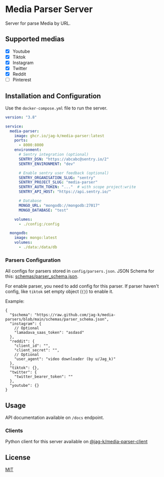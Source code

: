# Media Parser Server

Server for parse Media by URL.

## Supported medias

- [x] Youtube
- [x] Tiktok
- [x] Instagram
- [x] Twitter
- [x] Reddit
- [ ] Pinterest

## Installation and Configuration

Use the `docker-compose.yml` file to run the server.

```yaml
version: "3.8"

service:
  media-parser:
    image: ghcr.io/jag-k/media-parser:latest
    ports:
      - 8000:8000
    environment:
      # Sentry integration (optional)
      SENTRY_DSN: "https://abcabc@sentry.io/2"
      SENTRY_ENVIRONMENT: "dev"

      # Enable sentry user feedback (optional)
      SENTRY_ORGANISATION_SLUG: "sentry"
      SENTRY_PROJECT_SLUG: "media-parser"
      SENTRY_AUTH_TOKEN: "..."  # with scope project:write
      SENTRY_API_HOST: "https://api.sentry.io/"

      # Database
      MONGO_URL: "mongodb://mongodb:27017"
      MONGO_DATABASE: "test"

    volumes:
      - ./config:/config

  mongodb:
    image: mongo:latest
    volumes:
      - ./data:/data/db
```

### Parsers Configuration

All configs for parsers stored in `config/parsers.json`. JSON Schema for
this: [schemas/parser_schema.json](schemas/parser_schema.json).

For enable parser, you need to add config for this parser.
If parser haven't config, like `tiktok` set empty object (`{}`) to enable it.

Example:

```json5
{
  "$schema": "https://raw.github.com/jag-k/media-parsers/blob/main/schemas/parser_schema.json",
  "instagram": {
    // Optional
    "lamadava_saas_token": "asdasd"
  },
  "reddit": {
    "client_id": "",
    "client_secret": "",
    // Optional
    "user_agent": "video downloader (by u/Jag_k)"
  },
  "tiktok": {},
  "twitter": {
    "twitter_bearer_token": ""
  },
  "youtube": {}
}
```

## Usage

API documentation available on `/docs` endpoint.

### Clients

Python client for this server available on [@jag-k/media-parser-client](https://github.com/jag-k/media-parser-client)

## License

[MIT](LICENSE)
